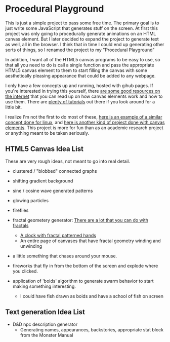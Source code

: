# Procedural Playground
This is just a simple project to pass some free time. The primary goal is to just write some JavaScript that generates stuff on the screen. At first this project was only going to procedurally generate animations on an HTML canvas element. But I later decided to expand the project to generate text as well, all in the browser. I think that in time I could end up generating other sorts of things, so I renamed the project to my "Procedural Playground"

In addition, I want all of the HTML5 canvas programs to be easy to use, so that all you need to do is call a single function and pass the appropriate HTML5 canvas element to them to start filling the canvas with some aesthetically pleasing appearance that could be added to any webpage.

I only have a few concepts up and running, hosted with gihub pages. If you're interested in trying this yourself, there [are some good resources on the internet](https://www.w3schools.com/graphics/canvas_intro.asp) that you can read up on how canvas elements work and how to use them. There are [plenty of tutorials](https://developer.mozilla.org/en-US/docs/Web/API/Canvas_API/Tutorial) out there if you look around for a little bit.

I realize I'm not the first to do most of these, [here is an example of a similar concept done for linux](https://www.jwz.org/xscreensaver/screenshots/), and [here is another kind of project done with canvas elements](https://kunalverma94.github.io/gallery/gallery.html). This project is more for fun than as an academic research project or anything meant to be taken seriously.

## HTML5 Canvas Idea List
These are very rough ideas, not meant to go into real detail.
- clustered / "blobbed" connected graphs
- shifting gradient background
- sine / cosine wave generated patterns
- glowing particles
- fireflies
- fractal geometery generator: [There are a lot that you can do with fractals](https://en.wikipedia.org/wiki/List_of_fractals_by_Hausdorff_dimension)
  - [A clock with fractal patterned hands](https://www.youtube.com/watch?v=4SH_-YhN15A)
  - An entire page of canvases that have fractal geometry winding and unwinding
  
- a little something that chases around your mouse.
- fireworks that fly in from the bottom of the screen and explode where you clicked.
- application of 'boids' algorithm to generate swarm behavior to start making something interesting.
  - I could have fish drawn as boids and have a school of fish on screen

## Text generation Idea List
- D&D npc description generator
  - Generating names, appearances, backstories, appropriate stat block from the Monster Manual
